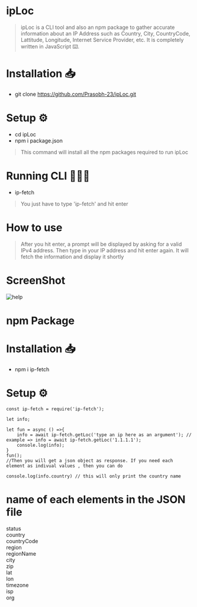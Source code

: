 # ipLoc

>ipLoc is a CLI tool and also an npm package to gather accurate information about an IP Address such as Country, City, CountryCode, Lattitude, Longitude, Internet Service Provider, etc.
It is completely written in JavaScript ⌨️.

# Installation 📥

* git clone https://github.com/Prasobh-23/ipLoc.git


# Setup ⚙️
* cd ipLoc
* npm i package.json 
>This command will install all the npm packages required to run ipLoc

# Running CLI 🏃🏼‍♂️

* ip-fetch
>You just have to type 'ip-fetch' and hit enter

# How to use

>After you hit enter, a prompt will be displayed by asking for a valid IPv4 address. Then type in your IP address and hit enter again. It will fetch the information and display it shortly

# ScreenShot

![help](https://user-images.githubusercontent.com/67050982/137878848-c737dcba-fc5a-4856-a9bd-edc1b35f3034.png)



# npm Package

# Installation 📥

* npm i ip-fetch

# Setup ⚙️

```
const ip-fetch = require('ip-fetch');

let info;

let fun = async () =>{
    info = await ip-fetch.getLoc('type an ip here as an argument'); // example => info = await ip-fetch.getLoc('1.1.1.1');
    console.log(info);
}
fun();
//Then you will get a json object as response. If you need each element as indivual values , then you can do

console.log(info.country) // this will only print the country name
```

# name of each elements in the JSON file

status\
country\
countryCode\
region\
regionName\
city\
zip\
lat\
lon\
timezone\
isp\
org